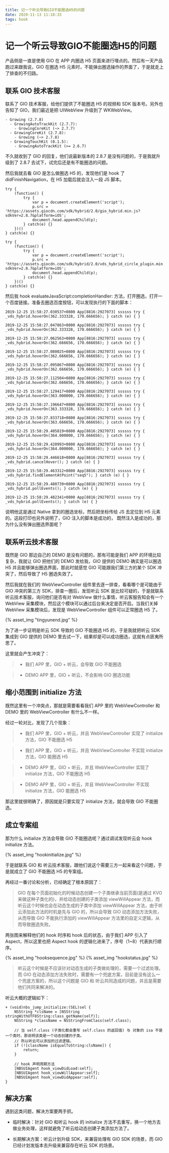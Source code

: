 ```yaml
---
title: 记一个听云导致GIO不能圈选H5的问题
date: 2020-11-13 11:18:33
tags: hook
---
```


# 记一个听云导致GIO不能圈选H5的问题

产品侧是一直是使用 GIO 在 APP 内圈选 H5 页面来进行埋点的。然后有一天产品跑过来跟我说，GIO 在圈选 H5 元素时，不能弹出圈选操作的界面了，于是就走上了排查的不归路。

## 联系 GIO 技术客服

联系了 GIO 技术客服，给他们提供了不能圈选 H5 的视频和 SDK 版本号。另外也告知了 GIO，我们最近是把 UIWebView 升级到了 WKWebView。

```
- Growing (2.7.8)
  - GrowingAutoTrackKit (2.7.7):
    - GrowingCoreKit (~> 2.7.7)
  - GrowingCoreKit (2.7.8):
    - Growing (~> 2.7.8)
  - GrowingTouchKit (0.1.5):
    - GrowingAutoTrackKit (>= 2.6.7)
```

不久就收到了 GIO 的回复，他们说最新版本的 2.8.7 是没有问题的，于是我就升级到了 2.8.7 去试下，试完后还是有不能圈选的问题。

然后我就去看 GIO 是怎么做圈选 H5 的，发现他们是 hook 了 didFinishNavigation，在 H5 加载后就会注入一段 JS 脚本。

```
try {
    (function() {
        try {
            var p = document.createElement('script');
            p.src = 'https://assets.giocdn.com/sdk/hybrid/2.0/gio_hybrid.min.js?sdkVer=2.8.7&platform=iOS';
            document.head.appendChild(p);
        } catch(e) {}
    })()
} catch(e) {}

try {
    (function() {
        try {
            var p = document.createElement('script');
            p.src = 'https://assets.giocdn.com/sdk/hybrid/2.0/vds_hybrid_circle_plugin.min.js?sdkVer=2.8.7&platform=iOS';
            document.head.appendChild(p);
        } catch(e) {}
    })()
} catch(e) {}
```


然后我 hook  evaluateJavaScript:completionHandler: 方法，打开圈选，打开一个百度链接。准备去圈选百度按钮，可以发现执行的下面的脚本：

```
2019-12-25 15:58:27.030537+0800 App[8816:2927073] ssssss try { _vds_hybrid.hoverOn(362.333328, 170.666656); } catch (e) { }

2019-12-25 15:58:27.047863+0800 App[8816:2927073] ssssss try { _vds_hybrid.hoverOn(362.333328, 170.666656); } catch (e) { }

2019-12-25 15:58:27.062563+0800 App[8816:2927073] ssssss try { _vds_hybrid.hoverOn(362.666656, 170.666656); } catch (e) { }

2019-12-25 15:58:27.080025+0800 App[8816:2927073] ssssss try { _vds_hybrid.hoverOn(362.666656, 170.666656); } catch (e) { }

2019-12-25 15:58:27.095867+0800 App[8816:2927073] ssssss try { _vds_hybrid.hoverOn(362.666656, 170.666656); } catch (e) { }

2019-12-25 15:58:27.112504+0800 App[8816:2927073] ssssss try { _vds_hybrid.hoverOn(362.666656, 170.666656); } catch (e) { }

2019-12-25 15:58:27.129417+0800 App[8816:2927073] ssssss try { _vds_hybrid.hoverOn(363.000000, 170.666656); } catch (e) { }

2019-12-25 15:58:27.196647+0800 App[8816:2927073] ssssss try { _vds_hybrid.hoverOn(363.333328, 170.666656); } catch (e) { }

2019-12-25 15:58:27.833718+0800 App[8816:2927073] ssssss try { _vds_hybrid.hoverOn(363.666656, 170.666656); } catch (e) { }

2019-12-25 15:58:29.405819+0800 App[8816:2927073] ssssss try { _vds_hybrid.hoverOn(364.000000, 170.666656); } catch (e) { }

2019-12-25 15:58:29.420993+0800 App[8816:2927073] ssssss try { _vds_hybrid.hoverOn(364.000000, 170.666656); } catch (e) { }

2019-12-25 15:58:29.446618+0800 App[8816:2927073] ssssss try { _vds_hybrid.cancelHover(); } catch (e) { }

2019-12-25 15:58:29.463312+0800 App[8816:2927073] ssssss try { _vds_hybrid.findElementAtPoint("seq5"); } catch (e) { }

2019-12-25 15:58:29.480739+0800 App[8816:2927073] ssssss try { _vds_hybrid.pollEvents(); } catch (e) { }

2019-12-25 15:58:29.482341+0800 App[8816:2927073] ssssss try { _vds_hybrid.pollEvents(); } catch (e) { }

```

说明他这是通过 Native 拿到的圈选坐标，然后把坐标传给 JS 去定位到 H5 元素的。这段打印也另外说明了，GIO 注入的脚本是成功的， 既然注入是成功的，那为什么没有弹出圈选界面呢？

<!--more-->

## 联系听云技术客服

既然是 GIO 那边自己的 DEMO 是没有问题的，那有可能是我们 APP 的环境比较复杂，我就让 GIO 把他们的 DEMO 发给我，GIO 提供的 DEMO 确实是可以圈选 H5 并且能够弹出圈选界面，那此时就感觉 GIO 可能跟我们第三方的某个 SDK 冲突了，然后导致了 H5 圈选失效了。

然后我就在我们的 WebViewController 组件里去逐一排查，看看哪个是可能由于 GIO 冲突的第三方 SDK，排查一圈后，发现听云 SDK 是比较可疑的，于是就联系听云技术客服，询问他们是否有对 WebView 做什么事情，听云客服告知会有一个 WebView 采集模块，然后这个模块可以通过后台来决定是否开启。当我们关掉 WebView 采集模块后，发现是 WebViewController 组件可以正常圈选 H5 了。

{% asset_img "tingyunend.jpg" %}


为了进一步证明是听云 SDK 导致的 GIO 不能圈选 H5 的，于是我就把听云 SDK 集成到 GIO 提供的 DEMO 里去试一下，结果却是可以成功圈选，这就有点匪夷所思了。

这里就会产生冲突了：

> * 我们 APP 里，GIO + 听云，会导致 GIO 不能圈选

> * DEMO APP 里，GIO + 听云，不会影响 GIO 圈选功能


## 缩小范围到 initialize 方法

既然这里有一个冲突点，那就是需要看看我们 APP 里的 WebViewController 和 DEMO 里的 WebViewController 有什么不一样。

经过一轮对比，发现了几个现象：

> * 我们 APP 里，GIO + 听云，并且 WebViewController 实现了 initialize 方法，GIO 不能圈选 H5

> * 我们 APP 里，GIO + 听云，并且 WebViewController 不实现 initialize 方法，GIO 能圈选 H5

> * DEMO APP 里，GIO + 听云，并且 WebViewController 实现了 initialize 方法，GIO 不能圈选 H5

> * DEMO APP 里，GIO + 听云，并且 WebViewController 不实现 initialize 方法，GIO 能圈选 H5


那这里就很明确了，原因就是只要实现了 initialize 方法，就会导致 GIO 不能圈选。


## 成立专案组

那为什么 initialize 方法会导致 GIO 不能圈选呢？通过调试发现听云会 hook initialize 方法。

{% asset_img "hookinitialize.jpg" %}

于是就联系 GIO 和 听云技术客服，跟他们说这个需要三方一起来看这个问题，于是就成立了 GIO 不能圈选 H5 的专案组。

再经过一番讨论和分析，已经确定了根本原因了：

> GIO 在每个页面初始化的时候动态创建一个子类继承当前页面(是通过 KVO 来做这种子类化的)，并给动态创建的子类添加 viewWillAppear 方法，而听云这个时候也会在动态生成的子类中添加  viewWillAppear 方法，由于听云添加此方法的时机是先与 GIO 的，所以会导致 GIO 动态添加方法失败，从而导致 GIO 不能执行添加的 viewWillAppear 方法里的自定义逻辑，从而导致圈选失败。

两张图来解释他们的 hook 时序和 hook 后的状态，由于我们 APP 引入了 Aspect，所以这里也把 Aspect hook 的逻辑化进来了，序号（1~8）代表执行顺序。

{% asset_img "hooksequence.jpg" %}
{% asset_img "hookstatus.jpg" %}


> 听云这个时候是不应该针对动态生成的子类做处理的，需要一个过滤处理。而 GIO 在动态添加方法失败时，需要有一个兜底方案，目前是没有这么一个兜底方案的，所以这个问题是 GIO 和 听云共同造成的问题，并且是需要他们共同来解决的。


听云大概的逻辑如下：

```
+ (void)nbs_jump_initialize:(SEL)sel {
    NSString *clsName = [NSString stringWithUTF8String:class_getName(self)];
    NSString *className = NSStringFromClass(self.class);
    
    // 当 self.class (子类化都会重写 self.class 的返回值) 与 对象的 isa 不是一个类时，那说明该类是一个动态创建的子类。
    // 所以听云可以添加的过滤逻辑。
    if (![className isEqualToString:clsName]) {
        return;
    }
    
    // hook 声明周期方法
    [NBSUIAgent hook_viewDidLoad:self];
    [NBSUIAgent hook_viewWillAppear:self];
    [NBSUIAgent hook_viewDidAppear:self];
}
```

## 解决方案

遇到这类问题，解决方案要两手抓。

* 临时解决：针对 GIO 和听云 hook 的 initialize 方法不去重写，换一个地方去做业务处理，这样就避免了听云给动态创建子类添加方法了。

* 长期解决方案：听云计划升级 SDK，来兼容处理有 GIO SDK 的场景，而 GIO 已经计划发版本去升级来兼容存在听云 SDK 的场景。







